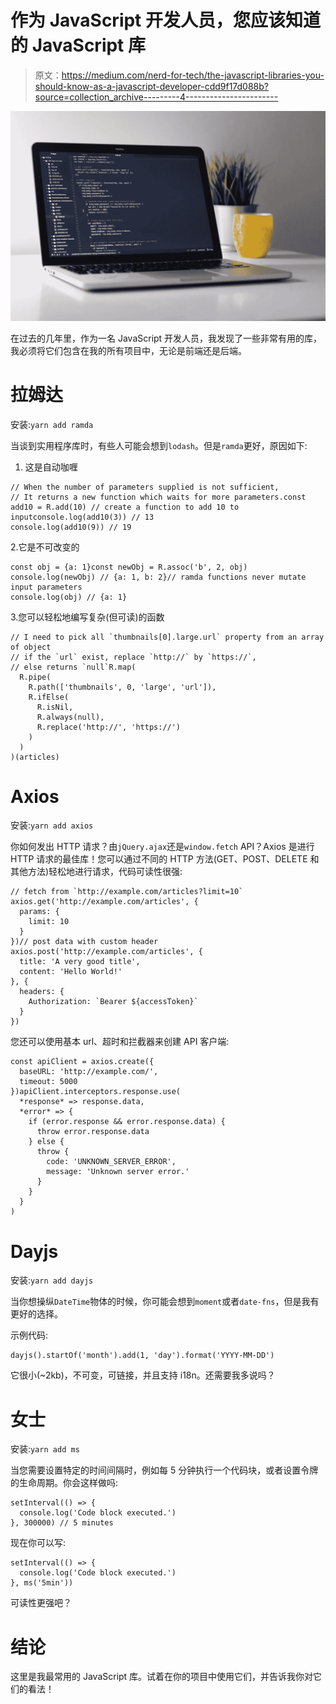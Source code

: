# 作为 JavaScript 开发人员，您应该知道的 JavaScript 库

> 原文：<https://medium.com/nerd-for-tech/the-javascript-libraries-you-should-know-as-a-javascript-developer-cdd9f17d088b?source=collection_archive---------4----------------------->

![](img/5c5dd52ff8eea5f72ba816670d7f11ab.png)

在过去的几年里，作为一名 JavaScript 开发人员，我发现了一些非常有用的库，我必须将它们包含在我的所有项目中，无论是前端还是后端。

# 拉姆达

安装:`yarn add ramda`

当谈到实用程序库时，有些人可能会想到`lodash`。但是`ramda`更好，原因如下:

1.  这是自动咖喱

```
// When the number of parameters supplied is not sufficient,
// It returns a new function which waits for more parameters.const add10 = R.add(10) // create a function to add 10 to inputconsole.log(add10(3)) // 13
console.log(add10(9)) // 19
```

2.它是不可改变的

```
const obj = {a: 1}const newObj = R.assoc('b', 2, obj)
console.log(newObj) // {a: 1, b: 2}// ramda functions never mutate input parameters
console.log(obj) // {a: 1}
```

3.您可以轻松地编写复杂(但可读)的函数

```
// I need to pick all `thumbnails[0].large.url` property from an array of object
// if the `url` exist, replace `http://` by `https://`,
// else returns `null`R.map(
  R.pipe(
    R.path(['thumbnails', 0, 'large', 'url']),
    R.ifElse(
      R.isNil,
      R.always(null),
      R.replace('http://', 'https://')
    )
  )
)(articles)
```

# Axios

安装:`yarn add axios`

你如何发出 HTTP 请求？由`jQuery.ajax`还是`window.fetch` API？Axios 是进行 HTTP 请求的最佳库！您可以通过不同的 HTTP 方法(GET、POST、DELETE 和其他方法)轻松地进行请求，代码可读性很强:

```
// fetch from `http://example.com/articles?limit=10`
axios.get('http://example.com/articles', {
  params: {
    limit: 10
  }
})// post data with custom header
axios.post('http://example.com/articles', {
  title: 'A very good title',
  content: 'Hello World!'
}, {
  headers: {
    Authorization: `Bearer ${accessToken}`
  }
})
```

您还可以使用基本 url、超时和拦截器来创建 API 客户端:

```
const apiClient = axios.create({
  baseURL: 'http://example.com/',
  timeout: 5000
})apiClient.interceptors.response.use(
  *response* => response.data,
  *error* => {
    if (error.response && error.response.data) {
      throw error.response.data
    } else {
      throw {
        code: 'UNKNOWN_SERVER_ERROR',
        message: 'Unknown server error.'
      }
    }
  }
)
```

# Dayjs

安装:`yarn add dayjs`

当你想操纵`DateTime`物体的时候，你可能会想到`moment`或者`date-fns`，但是我有更好的选择。

示例代码:

```
dayjs().startOf('month').add(1, 'day').format('YYYY-MM-DD')
```

它很小(~2kb)，不可变，可链接，并且支持 i18n。还需要我多说吗？

# 女士

安装:`yarn add ms`

当您需要设置特定的时间间隔时，例如每 5 分钟执行一个代码块，或者设置令牌的生命周期。你会这样做吗:

```
setInterval(() => {
  console.log('Code block executed.')
}, 300000) // 5 minutes
```

现在你可以写:

```
setInterval(() => {
  console.log('Code block executed.')
}, ms('5min'))
```

可读性更强吧？

# 结论

这里是我最常用的 JavaScript 库。试着在你的项目中使用它们，并告诉我你对它们的看法！